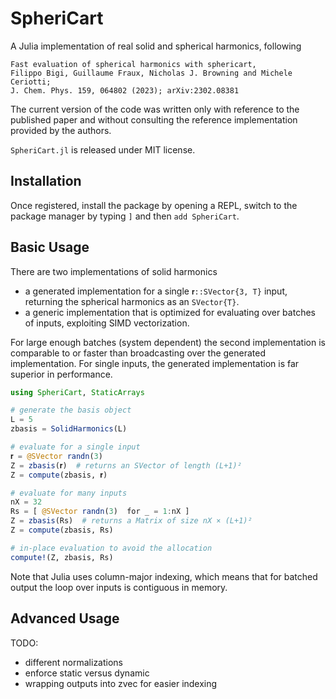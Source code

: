 # SpheriCart 

A Julia implementation of real solid and spherical harmonics, following
```quote
Fast evaluation of spherical harmonics with sphericart, 
Filippo Bigi, Guillaume Fraux, Nicholas J. Browning and Michele Ceriotti; 
J. Chem. Phys. 159, 064802 (2023); arXiv:2302.08381
```
The current version of the code was written only with reference to 
the published paper and without consulting the reference implementation 
provided by the authors.

`SpheriCart.jl` is released under MIT license. 

## Installation 

Once registered, install the package by opening a REPL, switch to the package manager by typing `]` and then `add SpheriCart`.

## Basic Usage

There are two implementations of solid harmonics
- a generated  implementation for a single `𝐫::SVector{3, T}` input, returning the spherical harmonics as an `SVector{T}`. 
- a generic implementation that is optimized for evaluating over batches of inputs, exploiting SIMD vectorization. 

For large enough batches (system dependent) the second implementation is comparable to or faster than broadcasting over the generated implementation. For single inputs, the generated implementation is far superior in performance. 


```julia
using SpheriCart, StaticArrays 

# generate the basis object 
L = 5
zbasis = SolidHarmonics(L)

# evaluate for a single input 
𝐫 = @SVector randn(3) 
Z = zbasis(𝐫)  # returns an SVector of length (L+1)²
Z = compute(zbasis, 𝐫)

# evaluate for many inputs 
nX = 32
Rs = [ @SVector randn(3)  for _ = 1:nX ]
Z = zbasis(Rs)  # returns a Matrix of size nX × (L+1)²
Z = compute(zbasis, Rs)

# in-place evaluation to avoid the allocation 
compute!(Z, zbasis, Rs)
```

Note that Julia uses column-major indexing, which means that for batched output the loop over inputs is contiguous in memory. 

## Advanced Usage

TODO:  
- different normalizations
- enforce static versus dynamic 
- wrapping outputs into zvec for easier indexing 